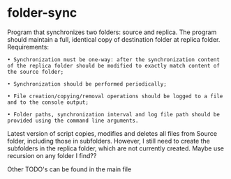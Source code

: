 # folder-sync

Program that synchronizes two folders: source and replica. The program should maintain a full, identical copy of destination folder at replica folder.
Requirements:

    • Synchronization must be one-way: after the synchronization content of the replica folder should be modified to exactly match content of the source folder;

    • Synchronization should be performed periodically;

    • File creation/copying/removal operations should be logged to a file and to the console output;

    • Folder paths, synchronization interval and log file path should be provided using the command line arguments.

Latest version of script copies, modifies and deletes all files from Source folder, including those in subfolders. However, I still need to create the subfolders in the replica folder, which are not currently created. Maybe use recursion on any folder I find??

Other TODO's can be found in the main file